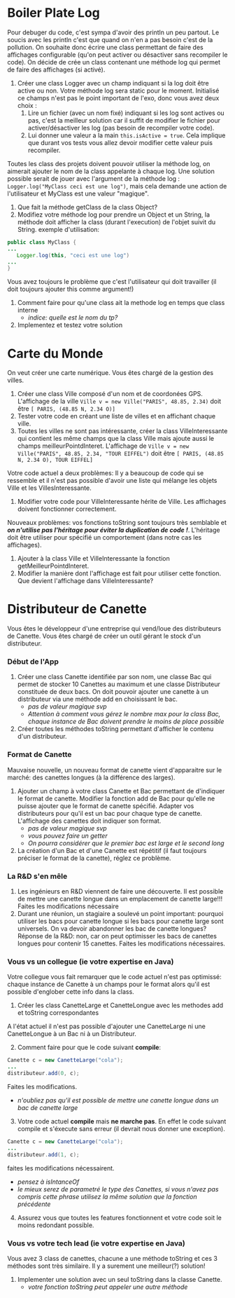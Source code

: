# Boiler Plate Log
Pour debuger du code, c'est sympa d'avoir des println un peu partout.
Le soucis avec les println c'est que quand on n'en a pas besoin c'est de la pollution.
On souhaite donc écrire une class permettant de faire des affichages configurable 
(qu'on peut activer ou désactiver sans recompiler le code).
On décide de crée un class contenant une méthode log qui permet de faire des affichages (si activé).

1. Créer une class Logger avec un champ indiquant si la log doit être active ou non. Votre méthode log sera static pour le moment.
Initialisé ce champs n'est pas le point important de l'exo, donc vous avez deux choix :
   1. Lire un fichier (avec un nom fixé) indiquant si les log sont actives ou pas, c'est la meilleur solution car il suffit de modifier le fichier pour activer/désactiver les log (pas besoin de recompiler votre code). 
   2. Lui donner une valeur a la main `this.isActive = true`. Cela implique que durant vos tests vous allez devoir modifier cette valeur puis recompiler.
   
Toutes les class des projets doivent pouvoir utiliser la méthode log, on aimerait ajouter le nom de la class appelante à chaque log.
Une solution possible serait de jouer avec l'argument de la méthode log : `Logger.log("MyClass ceci est une log")`, 
mais cela demande une action de l'utilisateur et MyClass est une valeur "magique". 
1. Que fait la méthode getClass de la class Object?
2. Modifiez votre méthode log pour prendre un Object et un String, 
la méthode doit afficher la class (durant l'execution) de l'objet suivit du String. exemple d'utilisation:
```java
public class MyClass {
...
   Logger.log(this, "ceci est une log")
...
}
```

Vous avez toujours le problème que c'est l'utilisateur qui doit travailler (il doit toujours ajouter this comme argument!)
1. Comment faire pour qu'une class ait la methode log en temps que class interne
   - *indice: quelle est le nom du tp?*
2. Implementez et testez votre solution


# Carte du Monde
On veut créer une carte numérique. Vous êtes chargé de la gestion des villes.

1. Créer une class Ville composé d'un nom et de coordonées GPS. L'affichage de la ville `Ville v = new Ville("PARIS", 48.85, 2.34)` doit être `[ PARIS, (48.85 N, 2.34 O)]`
2. Tester votre code en créant une liste de villes et en affichant chaque ville. 
3. Toutes les villes ne sont pas intéressante, 
créer la class VilleInteressante qui contient les même champs que la class Ville 
mais ajoute aussi le champs meilleurPointdInteret.
L'affichage de `Ville v = new Ville("PARIS", 48.85, 2.34, "TOUR EIFFEL")` doit être `[ PARIS, (48.85 N, 2.34 O), TOUR EIFFEL]`

Votre code actuel a deux problèmes: Il y a beaucoup de code qui se ressemble 
et il n'est pas possible d'avoir une liste qui mélange les objets Ville et les VillesInteressante.
1. Modifier votre code pour VilleInteressante hérite de Ville. Les affichages doivent fonctionner correctement.

Nouveaux problèmes: vos fonctions toString sont toujours très semblable et ___on n'utilise pas l'héritage pour éviter la duplication de code !___. L'héritage doit être utiliser pour spécifié un comportement (dans notre cas les affichages).
1. Ajouter à la class Ville et VilleInteressante la fonction getMeilleurPointdInteret.
2. Modifier la manière dont l'affichage est fait pour utiliser cette fonction. Que devient l'affichage dans VilleInteressante?

# Distributeur de Canette
Vous êtes le développeur d'une entreprise qui vend/loue des distributeurs de Canette. Vous êtes chargé de créer un outil gérant le stock d'un distributeur.

### Début de l'App

1. Créer une class Canette identifiée par son nom, une classe Bac qui permet de stocker 10 Canettes au maximum et une classe Distributeur constituée de deux bacs.
On doit pouvoir ajouter une canette à un distributeur via une méthode add en choisissant le bac.
   - *pas de valeur magique svp*
   - *Attention à comment vous gérez le nombre max pour la class Bac, chaque instance de Bac doivent prendre le moins de place possible* 
2. Créer toutes les méthodes toString permettant d'afficher le contenu d'un distributeur. 

### Format de Canette
Mauvaise nouvelle, un nouveau format de canette vient d'apparaitre sur le marché: des canettes longues (à la différence des larges). 

1. Ajouter un champ à votre class Canette et Bac permettant de d'indiquer le format de canette. 
Modifier la fonction add de Bac pour qu'elle ne puisse ajouter que le format de canette spécifié. 
Adapter vos distributeurs pour qu'il est un bac pour chaque type de canette.
L'affichage des canettes doit indiquer son format.
   - *pas de valeur magique svp*
   - *vous pouvez faire un getter*
   - *On pourra considérer que le premier bac est large et le second long*   
2. La création d'un Bac et d'une Canette est répétitif (il faut toujours préciser le format de la canette), réglez ce problème.

### La R&D s'en mêle
1. Les ingénieurs en R&D viennent de faire une découverte. Il est possible de mettre une canette longue dans un emplacement de canette large!!! Faites les modifications nécessaire
2. Durant une réunion, un stagiaire a soulevé un point important: pourquoi utiliser les bacs pour canette longue si les bacs pour canette large sont universels. On va devoir abandonner les bac de canette longues? Réponse de la R&D: non, car on peut optimisser les bacs de canettes longues pour contenir 15 canettes. Faites les modifications nécessaires.

### Vous vs un collegue (ie votre expertise en Java)

Votre collegue vous fait remarquer que le code actuel n'est pas optimissé: 
chaque instance de Canette à un champs pour le format alors qu'il est possible d'englober cette info dans la class.

1. Créer les class CanetteLarge et CanetteLongue avec les methodes add et toString correspondantes

A l'état actuel il n'est pas possible d'ajouter une CanetteLarge ni une CanetteLongue à un Bac ni à un Distributeur. 

2. Comment faire pour que le code suivant __compile__:
```java
Canette c = new CanetteLarge("cola");
...
distributeur.add(0, c);
```
Faites les modifications.
   - *n'oubliez pas qu'il est possible de mettre une canette longue dans un bac de canette large*
3. Votre code actuel __compile__ mais __ne marche pas__. En effet le code suivant compile et s'éxecute sans erreur (il devrait nous donner une exception).
```java
Canette c = new CanetteLarge("cola");
...
distributeur.add(1, c);
```   
faites les modifications nécessairent.
   - *pensez à isIntanceOf*
   - *le mieux serez de parametré le type des Canettes, si vous n'avez pas compris cette phrase utilisez la même solution que la fonction précédente*
4. Assurez vous que toutes les features fonctionnent et votre code soit le moins redondant possible.

### Vous vs votre tech lead (ie votre expertise en Java)

Vous avez 3 class de canettes, chacune a une méthode toString et ces 3 méthodes sont très similaire.
Il y a surement une meilleur(?) solution!

1. Implementer une solution avec un seul toString dans la classe Canette.
   - *votre fonction toString peut appeler une autre méthode*
